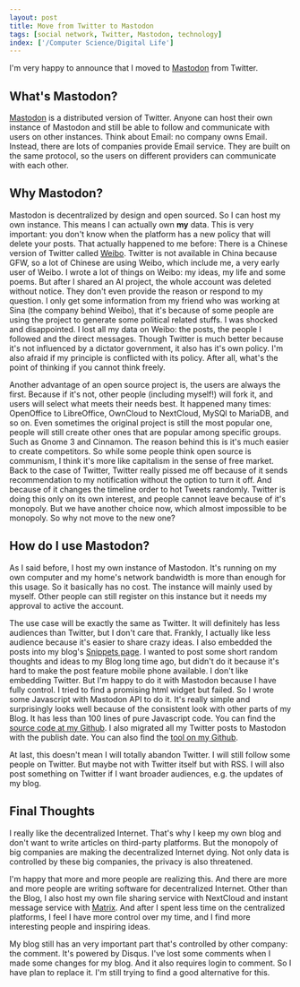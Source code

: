 ```yaml
---
layout: post
title: Move from Twitter to Mastodon
tags: [social network, Twitter, Mastodon, technology]
index: ['/Computer Science/Digital Life']
---
```


I'm very happy to announce that I moved to [Mastodon](https://mastodon.binwang.me/@wangbin) from Twitter.

## What's Mastodon?

[Mastodon](https://joinmastodon.org/) is a distributed version of Twitter. Anyone can host their own instance of Mastodon and still be able to follow and communicate with users on other instances. Think about Email: no company owns Email. Instead, there are lots of companies provide Email service. They are built on the same protocol, so the users on different providers can communicate with each other.

## Why Mastodon?

Mastodon is decentralized by design and open sourced. So I can host my own instance. This means I can actually own **my** data. This is very important: you don't know when the platform has a new policy that will delete your posts. That actually happened to me before: There is a Chinese version of Twitter called [Weibo](weibo.com/). Twitter is not available in China because GFW, so a lot of Chinese are using Weibo, which include me, a very early user of Weibo. I wrote a lot of things on Weibo: my ideas, my life and some poems. But after I shared an AI project, the whole account was deleted without notice. They don't even provide the reason or respond to my question. I only get some information from my friend who was working at Sina (the company behind Weibo), that it's because of some people are using the project to generate some political related stuffs. I was shocked and disappointed. I lost all my data on Weibo: the posts, the people I followed and the direct messages. Though Twitter is much better because it's not influenced by a dictator government, it also has it's own policy. I'm also afraid if my principle is conflicted with its policy. After all, what's the point of thinking if you cannot think freely.

Another advantage of an open source project is, the users are always the first. Because if it's not, other people (including myself!) will fork it, and users will select what meets their needs best. It happened many times: OpenOffice to LibreOffice, OwnCloud to NextCloud, MySQl to MariaDB, and so on. Even sometimes the original project is still the most popular one, people will still create other ones that are popular among specific groups. Such as Gnome 3 and Cinnamon. The reason behind this is it's much easier to create competitors. So while some people think open source is communism, I think it's more like capitalism in the sense of free market. Back to the case of Twitter, Twitter really pissed me off because of it sends recommendation to my notification without the option to turn it off. And because of it changes the timeline order to hot Tweets randomly. Twitter is doing this only on its own interest, and people cannot leave because of it's monopoly. But we have another choice now, which almost impossible to be monopoly. So why not move to the new one?

## How do I use Mastodon?

As I said before, I host my own instance of Mastodon. It's running on my own computer and my home's network bandwidth is more than enough for this usage. So it basically has no cost. The instance will mainly used by myself. Other people can still register on this instance but it needs my approval to active the account.

The use case will be exactly the same as Twitter. It will definitely has less audiences than Twitter, but I don't care that. Frankly, I actually like less audience because it's easier to share crazy ideas. I also embedded the posts into my blog's [Snippets page](/snippets). I wanted to post some short random thoughts and ideas to my Blog long time ago, but didn't do it because it's hard to make the post feature mobile phone available. I don't like embedding Twitter. But I'm happy to do it with Mastodon because I have fully control. I tried to find a promising html widget but failed. So I wrote some Javascript with Mastodon API to do it. It's really simple and surprisingly looks well because of the consistent look with other parts of my Blog. It has less than 100 lines of pure Javascript code. You can find the [source code at my Github](https://github.com/wb14123/blog/blob/master/jekyll/snippets.html). I also migrated all my Twitter posts to Mastodon with the publish date. You can also find the [tool on my Github](https://github.com/wb14123/twitter2mastodon).

At last, this doesn't mean I will totally abandon Twitter. I will still follow some people on Twitter. But maybe not with Twitter itself but with RSS. I will also post something on Twitter if I want broader audiences, e.g. the updates of my blog.

## Final Thoughts

I really like the decentralized Internet. That's why I keep my own blog and don't want to write articles on third-party platforms. But the monopoly of big companies are making the decentralized Internet dying. Not only data is controlled by these big companies, the privacy is also threatened.

I'm happy that more and more people are realizing this. And there are more and more people are writing software for decentralized Internet. Other than the Blog, I also host my own file sharing service with NextCloud and instant message service with [Matrix](https://matrix.org/). And after I spent less time on the centralized platforms, I feel I have more control over my time, and I find more interesting people and inspiring ideas.

My blog still has an very important part that's controlled by other company: the comment. It's powered by Disqus. I've lost some comments when I made some changes for my blog. And it also requires login to comment. So I have plan to replace it. I'm still trying to find a good alternative for this.

